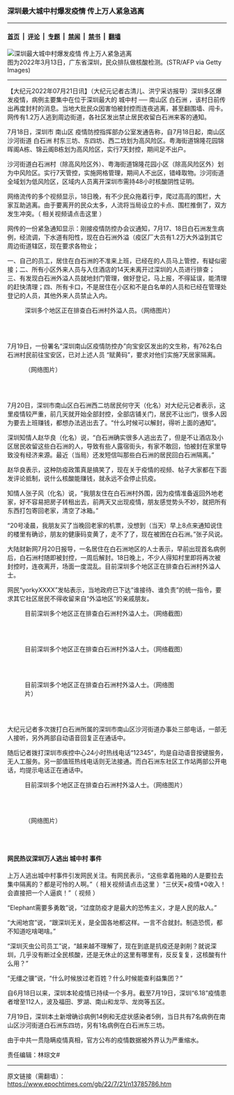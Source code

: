 ### 深圳最大城中村爆发疫情 传上万人紧急逃离

---

#### [首页](../../../..?n13785786) &nbsp;|&nbsp; [评论](../../../../../epoch-comment?n13785786) &nbsp;|&nbsp; [专题](../../../../../epoch-special?n13785786) &nbsp;|&nbsp; [禁闻](../../../../../epoch-news?n13785786) &nbsp;|&nbsp; [禁书](../../../../../books?n13785786) &nbsp;|&nbsp; [翻墙](https://github.com/gfw-breaker/nogfw/blob/master/README.md?n13785786)


<div><img alt="深圳最大城中村爆发疫情 传上万人紧急逃离" class="attachment-djy_600_400 size-djy_600_400 wp-post-image" src="https://i.epochtimes.com/assets/uploads/2022/03/id13657885-2203140654551528.jpg"/>
<div class="caption">
 图为2022年3月13日，广东省深圳，民众排队做核酸检测。(STR/AFP via Getty Images)
</div></div><hr/><div class="post_content" id="artbody" itemprop="articleBody">
 <!-- article content begin -->
 <p>
  【大纪元2022年07月21日讯】（大纪元记者古清儿、洪宁采访报导）深圳多区爆发疫情，病例主要集中在位于深圳最大的
  <ok href="https://www.epochtimes.com/gb/tag/%E5%9F%8E%E4%B8%AD%E6%9D%91.html">
   城中村
  </ok>
  ──
  <ok href="https://www.epochtimes.com/gb/tag/%E5%8D%97%E5%B1%B1%E5%8C%BA.html">
   南山区
  </ok>
  <ok href="https://www.epochtimes.com/gb/tag/%E7%99%BD%E7%9F%B3%E6%B4%B2.html">
   白石洲
  </ok>
  ，该村日前传出再度封村的消息。当地大批民众因害怕被封控而连夜逃离，甚至翻围墙、闯卡。网传有1.2万人逃到周边街道，各社区发出禁止居民收留白石洲来客的通知。
 </p>
 <p>
  7月18日，深圳市
  <ok href="https://www.epochtimes.com/gb/tag/%E5%8D%97%E5%B1%B1%E5%8C%BA.html">
   南山区
  </ok>
  疫情防控指挥部办公室发通告称，自7月18日起，南山区沙河街道
  <ok href="https://www.epochtimes.com/gb/tag/%E7%99%BD%E7%9F%B3%E6%B4%B2.html">
   白石洲
  </ok>
  村东三坊、东四坊、西二坊划为高风险区。粤海街道锦隆花园锦晖阁A栋、锦云阁B栋划为高风险区，实行7天封控，期间足不出户。
 </p>
 <p>
  沙河街道白石洲村（除高风险区外）、粤海街道锦隆花园小区（除高风险区外）划为中风险区。实行7天管控，实施网格管理，期间人不出区，错峰取物。沙河街道全域划为低风险区，区域内人员离开深圳市需持48小时核酸阴性证明。
 </p>
 <p>
  网络流传的多个视频显示，18日晚，有不少民众拖着行李，爬过高高的围栏，大家互助逃离。由于要离开的民众太多，人流将当局设立的卡点、围栏推倒了，双方发生冲突。（
  <ok href="https://weibo.com/tv/show/1034:4793344719782020?from=old_pc_videoshow" rel="noopener noreferrer" target="_blank">
   相关视频请点击这里
  </ok>
  ）
 </p>
 <p>
  网传的一份紧急通知显示：刚接疫情防控办会议通知，7月17、18日白石洲发生病例，经流调，下水道有阳性，现在白石洲外溢（疫区厂大员有1.2万大外溢到其它周边街道辖区，现在要求各物业；
 </p>
 <p>
  一、自己的员工，居住在白石洲的不准来上班，已经在的人员马上管控，有疑似密接；二、所有小区外来人员与入住酒店的14天未离开过深圳的人员进行排查；三、有发现白石洲外溢人员就地封门管理，做好登记，马上报，不得延误，能清理的赶快清理；四、所有卡口，不是居住在小区和不是白名单的人员和已经在管理处登记的人员，其他外来人员禁止入内。
 </p>
 <figure aria-describedby="caption-attachment-13785845" class="wp-caption aligncenter" id="attachment_13785845" style="width: 500px">
  <ok href="https://i.epochtimes.com/assets/uploads/2022/07/id13785845-4456932-56566.jpg" target="_blank">
   <img alt="" class="wp-image-13785845" src="https://i.epochtimes.com/assets/uploads/2022/07/id13785845-4456932-56566-600x825.jpg"/>
  </ok>
  <br/><figcaption class="wp-caption-text" id="caption-attachment-13785845">
   深圳多个地区正在排查白石洲村外溢人员。（网络图片）
  </figcaption><br/>
 </figure><br/>
 <p>
  7月19日，一份署名“深圳南山区疫情防控办”向宝安区发出的文生称，有762名白石洲村民前往宝安区，已对上述人员 “赋黄码”，要求对他们实施7天居家隔离。
 </p>
 <figure aria-describedby="caption-attachment-13785849" class="wp-caption aligncenter" id="attachment_13785849" style="width: 500px">
  <ok href="https://i.epochtimes.com/assets/uploads/2022/07/id13785849-1241895ddd6342f230acc569a8585377.png" target="_blank">
   <img alt="" class="wp-image-13785849" src="https://i.epochtimes.com/assets/uploads/2022/07/id13785849-1241895ddd6342f230acc569a8585377-600x770.png"/>
  </ok>
  <br/><figcaption class="wp-caption-text" id="caption-attachment-13785849">
   （网络图片）
  </figcaption><br/>
 </figure><br/>
 <p>
  7月20日，深圳市南山区白石洲西二坊居民何守天（化名）对大纪元记者表示，这里疫情较严重，前几天就开始全部封控，全部店铺关门，居民不让出门，很多人因为要去上班赚钱，都想办法逃出去了。“什么时候可以解封，得听上面的通知”。
 </p>
 <p>
  深圳知情人赵华良（化名）说，“白石洲确实很多人逃出去了，但是不让酒店及小区居民收留这些白石洲的人，导致有些人露宿街头，有家不敢回，怕被封在家里导致没有经济来源。最近（当局）还发短信叫那些白石洲的居民回白石洲隔离。”
 </p>
 <p>
  赵华良表示，这种防疫政策真是搞笑了，现在关于疫情的视频、帖子大家都在下面发评论抵制，说什么核酸能赚钱，就永远不会停止抗疫。
 </p>
 <p>
  知情人张子风（化名）说，“我朋友住在白石洲村外围，因为疫情准备返回外地老家，好不容易把房子转租出去，前两天又出现疫情，朋友感觉势头不妙，就把所有东西打包寄回老家，清空了冰箱。”
 </p>
 <p>
  “20号凌晨，我朋友买了当晚回老家的机票，没想到（当天）早上8点来通知说住的楼里有确诊，朋友的健康码变黄了，走不了了，现在被困在白石洲。”张子风说。
 </p>
 <p>
  大陆财新网7月20日报导，一名居住在白石洲地区的人士表示，早前出现首名病例后，白石洲村随即被封控，一周后解封。18日晚上，不少人得知村里即将再次被封控时，连夜离开，场面一度混乱。目前深圳多个地区正在排查白石洲村外溢人士。
 </p>
 <p>
  网民“yorkyXXXX”发帖表示，当地政府已下达“谁接待、谁负责”的统一指令，要求其它社区居民不得收留来自“外溢地区”的亲戚朋友。
 </p>
 <figure aria-describedby="caption-attachment-13785847" class="wp-caption aligncenter" id="attachment_13785847" style="width: 600px">
  <ok href="https://i.epochtimes.com/assets/uploads/2022/07/id13785847-647a458e19c73852405e58699f77e90a.png" target="_blank">
   <img alt="" class="size-large wp-image-13785847" src="https://i.epochtimes.com/assets/uploads/2022/07/id13785847-647a458e19c73852405e58699f77e90a-600x380.png"/>
  </ok>
  <br/><figcaption class="wp-caption-text" id="caption-attachment-13785847">
   目前深圳多个地区正在排查白石洲村外溢人士。（网络截图）
  </figcaption><br/>
 </figure><br/>
 <figure aria-describedby="caption-attachment-13785846" class="wp-caption aligncenter" id="attachment_13785846" style="width: 600px">
  <ok href="https://i.epochtimes.com/assets/uploads/2022/07/id13785846-2b0e2717a71529e4f38b244779027626.png" target="_blank">
   <img alt="" class="size-large wp-image-13785846" src="https://i.epochtimes.com/assets/uploads/2022/07/id13785846-2b0e2717a71529e4f38b244779027626-600x355.png"/>
  </ok>
  <br/><figcaption class="wp-caption-text" id="caption-attachment-13785846">
   目前深圳多个地区正在排查白石洲村外溢人士。（网络截图）
  </figcaption><br/>
 </figure><br/>
 <figure aria-describedby="caption-attachment-13785842" class="wp-caption aligncenter" id="attachment_13785842" style="width: 360px">
  <ok href="https://i.epochtimes.com/assets/uploads/2022/07/id13785842-7e641b04gy1h4cbw1k313j20u01sx44y.jpg" target="_blank">
   <img alt="" class="size-full wp-image-13785842" src="https://i.epochtimes.com/assets/uploads/2022/07/id13785842-7e641b04gy1h4cbw1k313j20u01sx44y.jpg"/>
  </ok>
  <br/><figcaption class="wp-caption-text" id="caption-attachment-13785842">
   目前深圳多个地区正在排查白石洲村外溢人士。（网络图片）
  </figcaption><br/>
 </figure><br/>
 <p>
  大纪元记者多次拨打白石洲所属的深圳市南山区沙河街道办事处三部电话，一部无人接听，另外两部自动语音回复正在通话中。
 </p>
 <p>
  随后记者拨打深圳市疾控中心24小时热线电话“12345”，均是自动语音按键服务，无人工服务。另一部值班热线电话则无法接通。而白石洲东社区工作站两部公开电话，均提示电话正在通话中。
 </p>
 <figure aria-describedby="caption-attachment-13785843" class="wp-caption aligncenter" id="attachment_13785843" style="width: 600px">
  <ok href="https://i.epochtimes.com/assets/uploads/2022/07/id13785843-7e641b04gy1h4cmng0a5kj20u01a20ye.jpg" target="_blank">
   <img alt="" class="size-large wp-image-13785843" src="https://i.epochtimes.com/assets/uploads/2022/07/id13785843-7e641b04gy1h4cmng0a5kj20u01a20ye-600x804.jpg"/>
  </ok>
  <br/><figcaption class="wp-caption-text" id="caption-attachment-13785843">
   目前深圳多个地区正在排查白石洲村外溢人士。（网络图片）
  </figcaption><br/>
 </figure><br/>
 <figure aria-describedby="caption-attachment-13785844" class="wp-caption aligncenter" id="attachment_13785844" style="width: 600px">
  <ok href="https://i.epochtimes.com/assets/uploads/2022/07/id13785844-7e641b04gy1h4dsy4l57aj20u019mq9l.jpg" target="_blank">
   <img alt="" class="size-large wp-image-13785844" src="https://i.epochtimes.com/assets/uploads/2022/07/id13785844-7e641b04gy1h4dsy4l57aj20u019mq9l-600x789.jpg"/>
  </ok>
  <br/><figcaption class="wp-caption-text" id="caption-attachment-13785844">
   （网络图片）
  </figcaption><br/>
 </figure><br/>
 <h4>
  网民热议深圳万人逃出
  <ok href="https://www.epochtimes.com/gb/tag/%E5%9F%8E%E4%B8%AD%E6%9D%91.html">
   城中村
  </ok>
  事件
 </h4>
 <p>
  上万人逃出城中村事件引发网民关注。有网民表示，“这些拿着拖箱的人是要拉去集中隔离的？都是可怜的人啊。”（
  <ok href="https://weibo.com/tv/show/1034:4793085755064344?from=old_pc_videoshow" rel="noopener noreferrer" target="_blank">
   相关视频请点击这里
  </ok>
  ）“三伏天+疫情+0收入！会直接把一个人逼疯！”（
  <ok href="https://weibo.com/tv/show/1034:4793595287502881?from=old_pc_videoshow" rel="noopener noreferrer" target="_blank">
   视频
  </ok>
  ）
 </p>
 <p>
  “Elephant需要多勇敢”说，“过度防疫才是最大的恐怖主义，才是人民的敌人。”
 </p>
 <p>
  “大闹地宫”说，“跟深圳无关，是全国各地都这样。一言不合就封。制造恐慌，都不知道吃啥喝啥。”
 </p>
 <p>
  “深圳灭虫公司员工”说，“越来越不理解了，现在到底是抗疫还是剥削？就说深圳，几乎没有断过全民核酸，还是无休止的这里有哪里有，反反复复，这核酸有什么用？”
 </p>
 <p>
  “无缰之骥”说，“什么时候放过老百姓？什么时候能查利益集团？”
 </p>
 <p>
  自6月18日以来，深圳本轮疫情已持续一个多月。截至7月19日，深圳“6.18”疫情患者增至112人，波及福田、罗湖、南山和龙华、龙岗等五区。
 </p>
 <p>
  7月19日，深圳本土新增确诊病例14例和无症状感染者5例，当日共有7名病例在南山区沙河街道白石洲东四坊，另有1名病例在白石洲东三坊。
 </p>
 <p>
  由于中共一贯隐瞒疫情真相，官方公布的疫情数据被外界认为严重缩水。
 </p>
 <p>
  责任编辑：林琮文#
 </p>
 <!-- article content end -->
 <div id="below_article_ad">
 </div>
</div>


---

原文链接（需翻墙）：https://www.epochtimes.com/gb/22/7/21/n13785786.htm